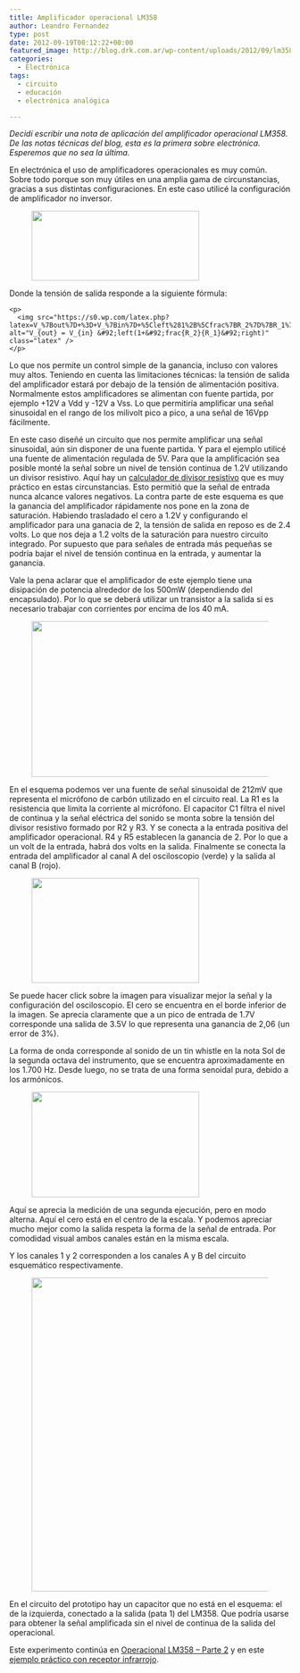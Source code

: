 ```yaml
---
title: Amplificador operacional LM358
author: Leandro Fernandez
type: post
date: 2012-09-19T00:12:22+00:00
featured_image: http://blog.drk.com.ar/wp-content/uploads/2012/09/lm358.jpg
categories:
  - Electrónica
tags:
  - circuito
  - educación
  - electrónica analógica

---
```

_Decidí escribir una nota de aplicación del amplificador operacional LM358. De las notas técnicas del blog, esta es la primera sobre electrónica. Esperemos que no sea la última._

En electrónica el uso de amplificadores operacionales es muy común. Sobre todo porque son muy útiles en una amplia gama de circunstancias, gracias a sus distintas configuraciones. En este caso utilicé la configuración de amplificador no inversor.

<div class="wp-block-media-text alignwide is-stacked-on-mobile">
  <figure class="wp-block-media-text__media"><img loading="lazy" width="300" height="125" src="http://blog.drk.com.ar/wp-content/uploads/2012/09/Op-Amp_Non-Inverting_Amplifier.png" alt="" class="wp-image-1115 size-full" /></figure>
  
  <div class="wp-block-media-text__content">
    <p class="has-normal-font-size">
      Donde la tensión de salida responde a la siguiente fórmula:
    </p>
    
    <p>
      <img src="https://s0.wp.com/latex.php?latex=V_%7Bout%7D+%3D+V_%7Bin%7D+%5Cleft%281%2B%5Cfrac%7BR_2%7D%7BR_1%7D%5Cright%29&#038;bg=ffffff&#038;fg=000&#038;s=0&#038;c=20201002" alt="V_{out} = V_{in} &#92;left(1+&#92;frac{R_2}{R_1}&#92;right)" class="latex" />
    </p>
  </div>
</div>

Lo que nos permite un control simple de la ganancia, incluso con valores muy altos. Teniendo en cuenta las limitaciones técnicas: la tensión de salida del amplificador estará por debajo de la tensión de alimentación positiva. Normalmente estos amplificadores se alimentan con fuente partida, por ejemplo +12V a Vdd y -12V a Vss. Lo que permitiría amplificar una señal sinusoidal en el rango de los milivolt pico a pico, a una señal de 16Vpp fácilmente.

<!--more-->

En este caso diseñé un circuito que nos permite amplificar una señal sinusoidal, aún sin disponer de una fuente partida. Y para el ejemplo utilicé una fuente de alimentación regulada de 5V. Para que la amplificación sea posible monté la señal sobre un nivel de tensión continua de 1.2V utilizando un divisor resistivo. Aquí hay un [calculador de divisor resistivo][1] que es muy práctico en estas circunstancias. Esto permitió que la señal de entrada nunca alcance valores negativos. La contra parte de este esquema es que la ganancia del amplificador rápidamente nos pone en la zona de saturación. Habiendo trasladado el cero a 1.2V y configurando el amplificador para una ganacia de 2, la tensión de salida en reposo es de 2.4 volts. Lo que nos deja a 1.2 volts de la saturación para nuestro circuito integrado. Por supuesto que para señales de entrada más pequeñas se podría bajar el nivel de tensión continua en la entrada, y aumentar la ganancia.

Vale la pena aclarar que el amplificador de este ejemplo tiene una disipación de potencia alrededor de los 500mW (dependiendo del encapsulado). Por lo que se deberá utilizar un transistor a la salida si es necesario trabajar con corrientes por encima de los 40 mA.<figure class="wp-block-image">

[<img loading="lazy" width="606" height="279" src="http://blog.drk.com.ar/wp-content/uploads/2012/09/circuito_LM358_AMP.png" alt="" class="wp-image-1131" title="Circuito LM358 / Como amplificador no inversor" srcset="https://blog.drk.com.ar/wp-content/uploads/2012/09/circuito_LM358_AMP.png 606w, https://blog.drk.com.ar/wp-content/uploads/2012/09/circuito_LM358_AMP-300x138.png 300w, https://blog.drk.com.ar/wp-content/uploads/2012/09/circuito_LM358_AMP-500x230.png 500w" sizes="(max-width: 606px) 100vw, 606px" />][2]</figure> 

En el esquema podemos ver una fuente de señal sinusoidal de 212mV que representa el micrófono de carbón utilizado en el circuito real. La R1 es la resistencia que limita la corriente al micrófono. El capacitor C1 filtra el nivel de continua y la señal eléctrica del sonido se monta sobre la tensión del divisor resistivo formado por R2 y R3. Y se conecta a la entrada positiva del amplificador operacional. R4 y R5 establecen la ganancia de 2. Por lo que a un volt de la entrada, habrá dos volts en la salida. Finalmente se conecta la entrada del amplificador al canal A del osciloscopio (verde) y la salida al canal B (rojo).

<div class="wp-block-media-text alignwide is-stacked-on-mobile">
  <figure class="wp-block-media-text__media"><img loading="lazy" width="300" height="188" src="http://blog.drk.com.ar/wp-content/uploads/2012/09/dc-300x188.png" alt="" class="wp-image-1133 size-full" srcset="https://blog.drk.com.ar/wp-content/uploads/2012/09/dc-300x188.png 300w, https://blog.drk.com.ar/wp-content/uploads/2012/09/dc-476x300.png 476w, https://blog.drk.com.ar/wp-content/uploads/2012/09/dc.png 780w" sizes="(max-width: 300px) 100vw, 300px" /></figure>
  
  <div class="wp-block-media-text__content">
    <p class="has-normal-font-size">
      Se puede hacer click sobre la imagen para visualizar mejor la señal y la configuración del osciloscopio. El cero se encuentra en el borde inferior de la imagen. Se aprecia claramente que a un pico de entrada de 1.7V corresponde una salida de 3.5V lo que representa una ganancia de 2,06 (un error de 3%).
    </p>
  </div>
</div>

La forma de onda corresponde al sonido de un tin whistle en la nota Sol de la segunda octava del instrumento, que se encuentra aproximadamente en los 1.700 Hz. Desde luego, no se trata de una forma senoidal pura, debido a los armónicos.

<div class="wp-block-media-text alignwide has-media-on-the-right is-stacked-on-mobile">
  <figure class="wp-block-media-text__media"><img loading="lazy" width="300" height="189" src="http://blog.drk.com.ar/wp-content/uploads/2012/09/ac-300x189.png" alt="" class="wp-image-1135 size-full" srcset="https://blog.drk.com.ar/wp-content/uploads/2012/09/ac-300x189.png 300w, https://blog.drk.com.ar/wp-content/uploads/2012/09/ac-475x300.png 475w, https://blog.drk.com.ar/wp-content/uploads/2012/09/ac.png 780w" sizes="(max-width: 300px) 100vw, 300px" /></figure>
  
  <div class="wp-block-media-text__content">
    <p class="has-normal-font-size">
      Aquí se aprecia la medición de una segunda ejecución, pero en modo alterna. Aquí el cero está en el centro de la escala. Y podemos apreciar mucho mejor como la salida respeta la forma de la señal de entrada. Por comodidad visual ambos canales están en la misma escala.
    </p>
  </div>
</div>

Y los canales 1 y 2 corresponden a los canales A y B del circuito esquemático respectivamente.<figure class="wp-block-image">

[<img loading="lazy" width="796" height="562" src="http://blog.drk.com.ar/wp-content/uploads/2012/09/prototipo.jpg" alt="" class="wp-image-1137" title="Prototipo del LM358N como amplificador no inversor" srcset="https://blog.drk.com.ar/wp-content/uploads/2012/09/prototipo.jpg 796w, https://blog.drk.com.ar/wp-content/uploads/2012/09/prototipo-300x211.jpg 300w, https://blog.drk.com.ar/wp-content/uploads/2012/09/prototipo-424x300.jpg 424w" sizes="(max-width: 796px) 100vw, 796px" />][3]</figure> 

En el circuito del prototipo hay un capacitor que no está en el esquema: el de la izquierda, conectado a la salida (pata 1) del LM358. Que podría usarse para obtener la señal amplificada sin el nivel de continua de la salida del operacional.

Este experimento continúa en [Operacional LM358 &#8211; Parte 2][4] y en este [ejemplo práctico con receptor infrarrojo][5].

 [1]: https://gzalo.com/calculators/voltage-divider/
 [2]: http://blog.drk.com.ar/wp-content/uploads/2012/09/circuito_LM358_AMP.png
 [3]: http://blog.drk.com.ar/wp-content/uploads/2012/09/prototipo.jpg
 [4]: /2012/operacional-lm358-parte-2
 [5]: /2013/lm358-amplificando-fototransistor-ir